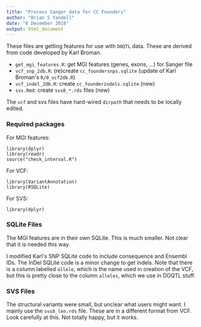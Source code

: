 ```yaml
---
title: "Process Sanger data for CC Founders"
author: "Brian S Yandell"
date: "8 December 2016"
output: html_document
---
```


These files are getting features for use with `DOQTL` data. These are derived from
code developed by Karl Broman.

* `get_mgi_features.R`: get MGI features (genes, exons, ...) for Sanger file
* `vcf_snp_2db.R`: (re)create `cc_foundersnps.sqlite` (update of Karl Broman's `R/0_vcf2db.R`)
* `vcf_indel_2db.R`: create `cc_founderindels.sqlite` (new)
* `svs.Rmd`: create `svs8_*.rds` files (new)

The `vcf` and svs files have hard-wired `dirpath` that needs to be locally edited.

### Required packages

For MGI features:

```
library(dplyr)
library(readr)
source("check_interval.R")
```

For VCF:

```
library(VariantAnnotation)
library(RSQLite)
```

For SVS:

```
library(dplyr)
```

### SQLite Files

The MGI features are in their own SQLite. This is much smaller. Not clear that it is needed this way.

I modified Karl's SNP SQLite code to include consequence and Ensembl IDs.
The InDel SQLite code is a minor change to get indels. Note that there is a column labelled `allele`, which is the name used in creation of the VCF, but this is pretty close to the column `alleles`, which we use in DOQTL stuff.

### SVS Files

The structural variants were small, but unclear what users might want. I mainly use the `svs8_len.rds` file.
These are in a different format from VCF. Look carefully at this. Not totally happy, but it works.
